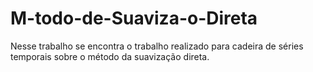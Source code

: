 # M-todo-de-Suaviza-o-Direta
Nesse trabalho se encontra o trabalho realizado para cadeira de séries temporais sobre o método da suavização direta.
